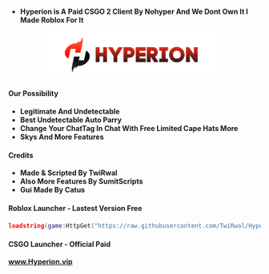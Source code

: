 
- **Hyperion is A Paid CSGO 2 Client By Nohyper And We Dont Own It I Made Roblox For It**
<p align="center">
    <img src="https://raw.githubusercontent.com/TwiRwal/HyperionForRblx/main/Assets/HyperionBanner.png" style="width: 69%">
</p>
</div>

#### Our Possibility
- **Legitimate And Undetectable**
- **Best Undetectable Auto Parry**
- **Change Your ChatTag In Chat With Free Limited Cape Hats More**
- **Skys And More Features**
#### Credits
- **Made & Scripted By TwiRwal**
- **Also More Features By SumitScripts**
- **Gui Made By Catus**
#### Roblox Launcher - Lastest Version Free
```lua
loadstring(game:HttpGet("https://raw.githubusercontent.com/TwiRwal/Hyperion/main/Launcher"))()
```
#### CSGO Launcher - Official Paid
**www.Hyperion.vip**

